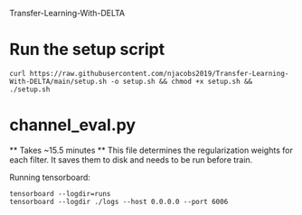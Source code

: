 Transfer-Learning-With-DELTA

# Run the setup script
```
curl https://raw.githubusercontent.com/njacobs2019/Transfer-Learning-With-DELTA/main/setup.sh -o setup.sh && chmod +x setup.sh && ./setup.sh
```

# channel_eval.py
** Takes ~15.5 minutes **
This file determines the regularization weights for each filter.  It saves them to disk and needs to be run before train.


Running tensorboard:
```
tensorboard --logdir=runs
tensorboard --logdir ./logs --host 0.0.0.0 --port 6006
```